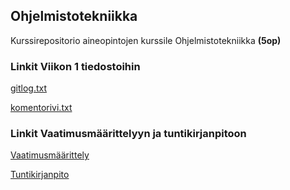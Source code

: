 ## Ohjelmistotekniikka

Kurssirepositorio aineopintojen kurssile Ohjelmistotekniikka **(5op)**

### Linkit Viikon 1 tiedostoihin

[gitlog.txt](https://github.com/oskari83/ot-harjoitustyo/blob/master/laskarit/viikko1/gitlog.txt)

[komentorivi.txt](https://github.com/oskari83/ot-harjoitustyo/blob/master/laskarit/viikko1/komentorivi.txt)

### Linkit Vaatimusmäärittelyyn ja tuntikirjanpitoon

[Vaatimusmäärittely](https://github.com/oskari83/ot-harjoitustyo/blob/master/dokumentaatio/vaatimusmaarittely.md)

[Tuntikirjanpito](https://github.com/oskari83/ot-harjoitustyo/blob/master/dokumentaatio/tuntikirjanpito.md)
